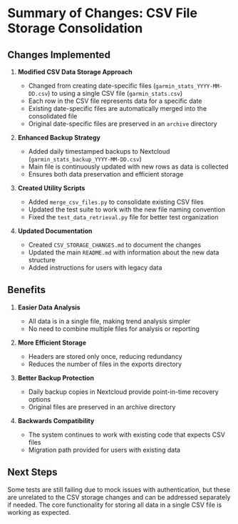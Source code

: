 # Summary of Changes: CSV File Storage Consolidation

## Changes Implemented

1. **Modified CSV Data Storage Approach**
   - Changed from creating date-specific files (`garmin_stats_YYYY-MM-DD.csv`) to using a single CSV file (`garmin_stats.csv`)
   - Each row in the CSV file represents data for a specific date
   - Existing date-specific files are automatically merged into the consolidated file
   - Original date-specific files are preserved in an `archive` directory

2. **Enhanced Backup Strategy**
   - Added daily timestamped backups to Nextcloud (`garmin_stats_backup_YYYY-MM-DD.csv`)
   - Main file is continuously updated with new rows as data is collected
   - Ensures both data preservation and efficient storage

3. **Created Utility Scripts**
   - Added `merge_csv_files.py` to consolidate existing CSV files
   - Updated the test suite to work with the new file naming convention
   - Fixed the `test_data_retrieval.py` file for better test organization

4. **Updated Documentation**
   - Created `CSV_STORAGE_CHANGES.md` to document the changes
   - Updated the main `README.md` with information about the new data structure
   - Added instructions for users with legacy data

## Benefits

1. **Easier Data Analysis**
   - All data is in a single file, making trend analysis simpler
   - No need to combine multiple files for analysis or reporting

2. **More Efficient Storage**
   - Headers are stored only once, reducing redundancy
   - Reduces the number of files in the exports directory

3. **Better Backup Protection**
   - Daily backup copies in Nextcloud provide point-in-time recovery options
   - Original files are preserved in an archive directory

4. **Backwards Compatibility**
   - The system continues to work with existing code that expects CSV files
   - Migration path provided for users with existing data

## Next Steps

Some tests are still failing due to mock issues with authentication, but these are unrelated to the CSV storage changes and can be addressed separately if needed. The core functionality for storing all data in a single CSV file is working as expected.
